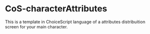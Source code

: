 # CoS-characterAttributes
This is a template in ChoiceScript language of a attributes distribuition screen for your main character.
